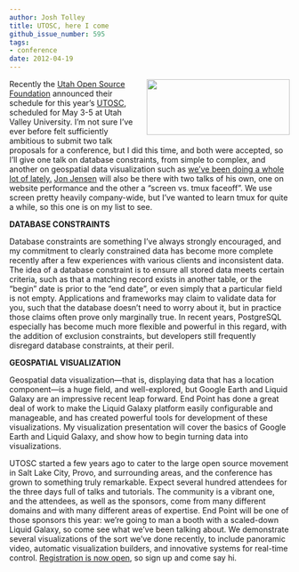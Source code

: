 ```yaml
---
author: Josh Tolley
title: UTOSC, here I come
github_issue_number: 595
tags:
- conference
date: 2012-04-19
---
```


<div class="separator" style="clear: both; text-align: center;"><a href="https://www.eventbrite.com/e/utah-open-source-conference-2012-registration-3315016303" imageanchor="1" style="clear: right; float: right; margin-bottom: 1em; margin-left: 1em;"><img border="0" height="100" src="/blog/2012/04/utosc-here-i-come/utos-logo.png" width="257"/></a></div>

Recently the [Utah Open Source Foundation](https://web.archive.org/web/20120116090206/http://www.utos.org/) announced their schedule for this year’s [UTOSC](https://web.archive.org/web/20120525040559/http://conference.utos.org/), scheduled for May 3-5 at Utah Valley University. I’m not sure I’ve ever before felt sufficiently ambitious to submit two talk proposals for a conference, but I did this time, and both were accepted, so I’ll give one talk on database constraints, from simple to complex, and another on geospatial data visualization such as [we’ve been doing a whole lot of lately.](https://www.visionport.com/) [Jon Jensen](/team/jon-jensen/) will also be there with two talks of his own, one on website performance and the other a “screen vs. tmux faceoff”. We use screen pretty heavily company-wide, but I’ve wanted to learn tmux for quite a while, so this one is on my list to see.

**DATABASE CONSTRAINTS**

Database constraints are something I’ve always strongly encouraged, and my commitment to clearly constrained data has become more complete recently after a few experiences with various clients and inconsistent data. The idea of a database constraint is to ensure all stored data meets certain criteria, such as that a matching record exists in another table, or the “begin” date is prior to the “end date”, or even simply that a particular field is not empty. Applications and frameworks may claim to validate data for you, such that the database doesn’t need to worry about it, but in practice those claims often prove only marginally true. In recent years, PostgreSQL especially has become much more flexible and powerful in this regard, with the addition of exclusion constraints, but developers still frequently disregard database constraints, at their peril.

**GEOSPATIAL VISUALIZATION**

Geospatial data visualization—​that is, displaying data that has a location component—​is a huge field, and well-explored, but Google Earth and Liquid Galaxy are an impressive recent leap forward. End Point has done a great deal of work to make the Liquid Galaxy platform easily configurable and manageable, and has created powerful tools for development of these visualizations. My visualization presentation will cover the basics of Google Earth and Liquid Galaxy, and show how to begin turning data into visualizations.

UTOSC started a few years ago to cater to the large open source movement in Salt Lake City, Provo, and surrounding areas, and the conference has grown to something truly remarkable. Expect several hundred attendees for the three days full of talks and tutorials. The community is a vibrant one, and the attendees, as well as the sponsors, come from many different domains and with many different areas of expertise. End Point will be one of those sponsors this year: we’re going to man a booth with a scaled-down Liquid Galaxy, so come see what we’ve been talking about. We demonstrate several visualizations of the sort we’ve done recently, to include panoramic video, automatic visualization builders, and innovative systems for real-time control. [Registration is now open](https://www.eventbrite.com/e/utah-open-source-conference-2012-registration-3315016303), so sign up and come say hi.
